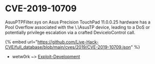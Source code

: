 # CVE-2019-10709

AsusPTPFilter.sys on Asus Precision TouchPad 11.0.0.25 hardware has a Pool Overflow associated with the \\.\AsusTP device, leading to a DoS or potentially privilege escalation via a crafted DeviceIoControl call.

{% embed url="https://github.com/Live-Hack-CVE/full_database/blob/main/cves/2019/CVE-2019-10709.json" %}


* wetw0rk ~> [Exploit-Development](https://zeste.alice-snow.ru/2019/database/cve-2019-10709/exploit-development-wetw0rk)